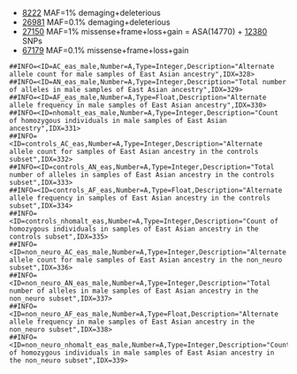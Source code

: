 
* [8222](gnomad.exomes.r2.1.sites.rec.refGene.0.01.demaging.deterious.hg19.vcf.bed) MAF=1% demaging+deleterious 
* [26981](gnomad.exomes.r2.1.sites.rec.refGene.0.01.demaging.deterious.hg19.vcf.bed) MAF=0.1% demaging+deleterious 
* [27150](gnomad.exomes.r2.1.sites.rec.refGene.hg19.vcf.bed) MAF=1% missense+frame+loss+gain = ASA(14770) + [12380](12380.ASA.gnomad.exomes.r2.1.sites.rec.refGene.hg19.vcf.bed) SNPs
* [67179](gnomad.exomes.r2.1.sites.rec.refGene.0.001.fullfunc.hg19.vcf.bed) MAF=0.1% missense+frame+loss+gain



```
##INFO=<ID=AC_eas_male,Number=A,Type=Integer,Description="Alternate allele count for male samples of East Asian ancestry",IDX=328>
##INFO=<ID=AN_eas_male,Number=A,Type=Integer,Description="Total number of alleles in male samples of East Asian ancestry",IDX=329>
##INFO=<ID=AF_eas_male,Number=A,Type=Float,Description="Alternate allele frequency in male samples of East Asian ancestry",IDX=330>
##INFO=<ID=nhomalt_eas_male,Number=A,Type=Integer,Description="Count of homozygous individuals in male samples of East Asian ancestry",IDX=331>
##INFO=<ID=controls_AC_eas,Number=A,Type=Integer,Description="Alternate allele count for samples of East Asian ancestry in the controls subset",IDX=332>
##INFO=<ID=controls_AN_eas,Number=A,Type=Integer,Description="Total number of alleles in samples of East Asian ancestry in the controls subset",IDX=333>
##INFO=<ID=controls_AF_eas,Number=A,Type=Float,Description="Alternate allele frequency in samples of East Asian ancestry in the controls subset",IDX=334>
##INFO=<ID=controls_nhomalt_eas,Number=A,Type=Integer,Description="Count of homozygous individuals in samples of East Asian ancestry in the controls subset",IDX=335>
##INFO=<ID=non_neuro_AC_eas_male,Number=A,Type=Integer,Description="Alternate allele count for male samples of East Asian ancestry in the non_neuro subset",IDX=336>
##INFO=<ID=non_neuro_AN_eas_male,Number=A,Type=Integer,Description="Total number of alleles in male samples of East Asian ancestry in the non_neuro subset",IDX=337>
##INFO=<ID=non_neuro_AF_eas_male,Number=A,Type=Float,Description="Alternate allele frequency in male samples of East Asian ancestry in the non_neuro subset",IDX=338>
##INFO=<ID=non_neuro_nhomalt_eas_male,Number=A,Type=Integer,Description="Count of homozygous individuals in male samples of East Asian ancestry in the non_neuro subset",IDX=339>
```
